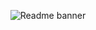 <p align="center">
  <img src="https://user-images.githubusercontent.com/57600814/233165041-b1ce14cf-e350-44dc-88f0-12e7b2e3b598.png" alt="Readme banner"/>
</p>
